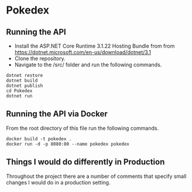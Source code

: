 # Pokedex

## Running the API

- Install the ASP.NET Core Runtime 3.1.22 Hosting Bundle from from https://dotnet.microsoft.com/en-us/download/dotnet/3.1
- Clone the repository.
- Navigate to the /src/ folder and run the following commands.
```
dotnet restore
dotnet build
dotnet publish
cd Pokedex
dotnet run
```

## Running the API via Docker

From the root directory of this file run the following commands.
```
docker build -t pokedex .
docker run -d -p 8080:80 --name pokedex pokedex
```
## Things I would do differently in Production

Throughout the project there are a number of comments that specify small changes I would do in a production setting.
